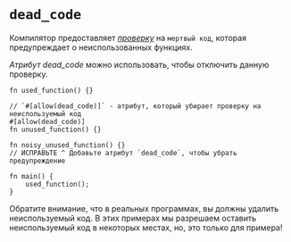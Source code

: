 # `dead_code`

Компилятор предоставляет [*проверку*][lint] на `мертвый код`,
которая предупреждает о неиспользованных функциях.

*Атрибут dead_code* можно использовать, чтобы отключить данную проверку.

```rust,editable
fn used_function() {}

// `#[allow(dead_code)]` - атрибут, который убирает проверку на неиспользуемый код
#[allow(dead_code)]
fn unused_function() {}

fn noisy_unused_function() {}
// ИСПРАВЬТЕ ^ Добавьте атрибут `dead_code`, чтобы убрать предупреждение

fn main() {
    used_function();
}
```

Обратите внимание, что в реальных программах, вы должны удалить неиспользуемый код.
В этих примерах мы разрешаем оставить неиспользуемый код в некоторых местах,
но, это только для примера!

[lint]: https://en.wikipedia.org/wiki/Lint_%28software%29
